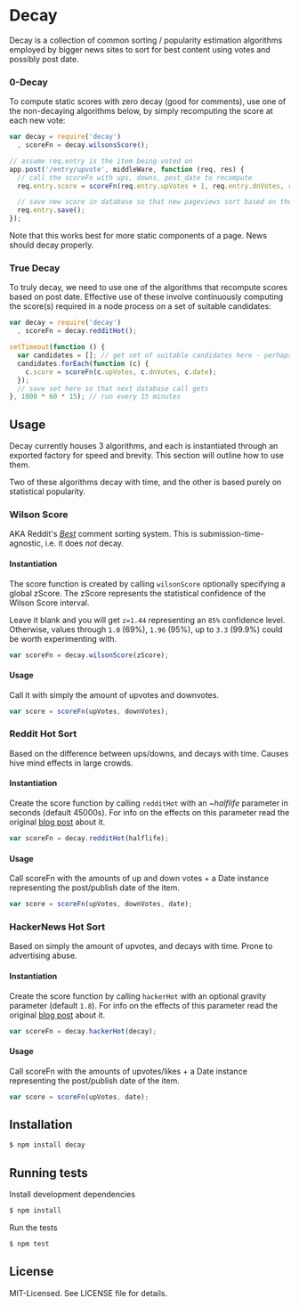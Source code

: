 # Decay

Decay is a collection of common sorting / popularity estimation algorithms employed by bigger news sites
to sort for best content using votes and possibly post date.

### 0-Decay
To compute static scores with zero decay (good for comments), use one of the non-decaying algorithms below,
by simply recomputing the score at each new vote:

````javascript
var decay = require('decay')
  , scoreFn = decay.wilsonsScore();

// assume req.entry is the item being voted on
app.post('/entry/upvote', middleWare, function (req, res) {
  // call the scoreFn with ups, downs, post_date to recompute
  req.entry.score = scoreFn(req.entry.upVotes + 1, req.entry.dnVotes, req.entry.postDate);

  // save new score in database so that new pageviews sort based on the new score
  req.entry.save();
});
````

Note that this works best for more static components of a page. News should decay properly.

### True Decay
To truly decay, we need to use one of the algorithms that recompute scores based on post date.
Effective use of these involve continuously computing the score(s)
required in a node process on a set of suitable candidates:

````javascript
var decay = require('decay')
  , scoreFn = decay.redditHot();

setTimeout(function () {
  var candidates = []; // get set of suitable candidates here - perhaps via stored recent || popular items in redis
  candidates.forEach(function (c) {
    c.score = scoreFn(c.upVotes, c.dnVotes, c.date);
  });
  // save set here so that next database call gets
}, 1000 * 60 * 15); // run every 15 minutes
````

## Usage

Decay currently houses 3 algorithms, and each is instantiated through an exported factory for speed and brevity.
This section will outline how to use them.

Two of these algorithms decay with time, and the other is based purely on statistical popularity.

### Wilson Score
AKA Reddit's *[Best](http://blog.reddit.com/2009/10/reddits-new-comment-sorting-system.html)* comment sorting system.
This is submission-time-agnostic, i.e. it does *not* decay.

#### Instantiation
The score function is created by calling `wilsonScore` optionally specifying a global zScore.
The zScore represents the statistical confidence of the Wilson Score interval.

Leave it blank and you will get `z=1.44` representing an `85%` confidence level.
Otherwise, values through `1.0` (69%), `1.96` (95%), up to `3.3` (99.9%) could be worth experimenting with.

````javascript
var scoreFn = decay.wilsonScore(zScore);
````

#### Usage
Call it with simply the amount of upvotes and downvotes.
````javascript
var score = scoreFn(upVotes, downVotes);
````


### Reddit Hot Sort
Based on the difference between ups/downs, and decays with time.
Causes hive mind effects in large crowds.

#### Instantiation
Create the score function by calling `redditHot` with an ~_halflife_ parameter in seconds (default 45000s).
For info on the effects on this parameter read the original [blog post](http://amix.dk/blog/post/19588) about it.

````javascript
var scoreFn = decay.redditHot(halflife);
````

#### Usage
Call scoreFn with the amounts of up and down votes + a Date instance representing the post/publish date of the item.

````javascript
var score = scoreFn(upVotes, downVotes, date);
````


### HackerNews Hot Sort
Based on simply the amount of upvotes, and decays with time.
Prone to advertising abuse.

#### Instantiation
Create the score function by calling `hackerHot` with an optional gravity parameter (default `1.8`).
For info on the effects of this parameter read the original [blog post](http://amix.dk/blog/post/19574) about it.

````javascript
var scoreFn = decay.hackerHot(decay);
````

#### Usage
Call scoreFn with the amounts of upvotes/likes + a Date instance representing the post/publish date of the item.

````javascript
var score = scoreFn(upVotes, date);
````

## Installation

````bash
$ npm install decay
````

## Running tests
Install development dependencies

````bash
$ npm install
````

Run the tests

````bash
$ npm test
````

## License
MIT-Licensed. See LICENSE file for details.

